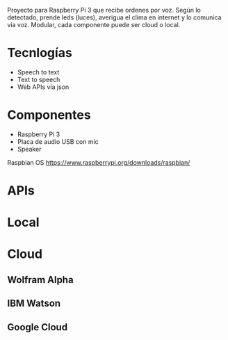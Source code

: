 Proyecto para Raspberry Pi 3 que recibe ordenes por voz. Según lo detectado, prende leds (luces), averigua el clima en internet y lo comunica vía voz. Modular, cada componente puede ser cloud o local.


# Tecnlogías
* Speech to text
* Text to speech
* Web APIs vía json

# Componentes
* Raspberry Pi 3
* Placa de audio USB con mic
* Speaker

Raspbian OS
https://www.raspberrypi.org/downloads/raspbian/

# APIs 

# Local

# Cloud

## Wolfram Alpha

## IBM Watson

## Google Cloud

